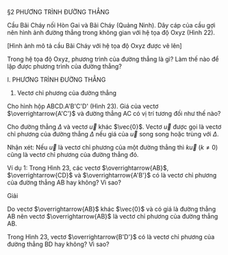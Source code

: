 §2 PHƯƠNG TRÌNH ĐƯỜNG THẲNG

Cầu Bãi Cháy nối Hòn Gai và Bãi Cháy (Quảng Ninh). Dây cáp của cầu gợi nên hình ảnh đường thẳng trong không gian với hệ tọa độ Oxyz (Hình 22).

[Hình ảnh mô tả cầu Bãi Cháy với hệ tọa độ Oxyz được vẽ lên]

Trong hệ tọa độ Oxyz, phương trình của đường thẳng là gì? Làm thế nào để lập được phương trình của đường thẳng?

I. PHƯƠNG TRÌNH ĐƯỜNG THẲNG

1. Vectơ chỉ phương của đường thẳng

Cho hình hộp ABCD.A'B'C'D' (Hình 23). Giá của vectơ $\overrightarrow{A'C'}$ và đường thẳng AC có vị trí tương đối như thế nào?

Cho đường thẳng $\Delta$ và vectơ $\vec{u}$ khác $\vec{0}$. Vectơ $\vec{u}$ được gọi là vectơ chỉ phương của đường thẳng $\Delta$ nếu giá của $\vec{u}$ song song hoặc trùng với $\Delta$.

Nhận xét: Nếu $\vec{u}$ là vectơ chỉ phương của một đường thẳng thì $k\vec{u}$ $(k \neq 0)$ cũng là vectơ chỉ phương của đường thẳng đó.

Ví dụ 1: Trong Hình 23, các vectơ $\overrightarrow{AB}$, $\overrightarrow{CD}$ và $\overrightarrow{A'B'}$ có là vectơ chỉ phương của đường thẳng AB hay không? Vì sao?

Giải

Do vectơ $\overrightarrow{AB}$ khác $\vec{0}$ và có giá là đường thẳng AB nên vectơ $\overrightarrow{AB}$ là vectơ chỉ phương của đường thẳng AB.

Trong Hình 23, vectơ $\overrightarrow{B'D'}$ có là vectơ chỉ phương của đường thẳng BD hay không? Vì sao?